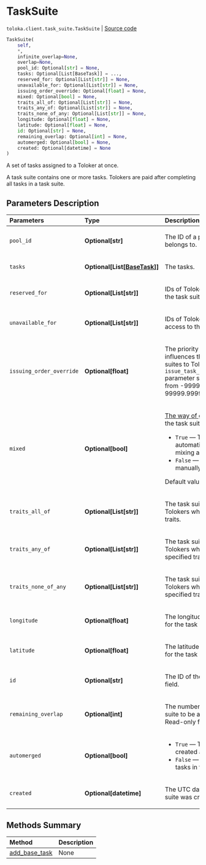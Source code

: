 # TaskSuite
`toloka.client.task_suite.TaskSuite` | [Source code](https://github.com/Toloka/toloka-kit/blob/v1.1.3/src/client/task_suite.py#L20)

```python
TaskSuite(
    self,
    *,
    infinite_overlap=None,
    overlap=None,
    pool_id: Optional[str] = None,
    tasks: Optional[List[BaseTask]] = ...,
    reserved_for: Optional[List[str]] = None,
    unavailable_for: Optional[List[str]] = None,
    issuing_order_override: Optional[float] = None,
    mixed: Optional[bool] = None,
    traits_all_of: Optional[List[str]] = None,
    traits_any_of: Optional[List[str]] = None,
    traits_none_of_any: Optional[List[str]] = None,
    longitude: Optional[float] = None,
    latitude: Optional[float] = None,
    id: Optional[str] = None,
    remaining_overlap: Optional[int] = None,
    automerged: Optional[bool] = None,
    created: Optional[datetime] = None
)
```

A set of tasks assigned to a Toloker at once.


A task suite contains one or more tasks. Tolokers are paid after completing all tasks in a task suite.

## Parameters Description

| Parameters | Type | Description |
| :----------| :----| :-----------|
`pool_id`|**Optional\[str\]**|<p>The ID of a pool that the task suite belongs to.</p>
`tasks`|**Optional\[List\[[BaseTask](toloka.client.task.BaseTask.md)\]\]**|<p>The tasks.</p>
`reserved_for`|**Optional\[List\[str\]\]**|<p>IDs of Tolokers who have access to the task suite.</p>
`unavailable_for`|**Optional\[List\[str\]\]**|<p>IDs of Tolokers who don&#x27;t have access to the task suite.</p>
`issuing_order_override`|**Optional\[float\]**|<p>The priority of a task suite. It influences the order of assigning task suites to Tolokers in pools with the `issue_task_suites_in_creation_order` parameter set to `True`. Allowed range: from -99999.99999 to 99999.99999.</p>
`mixed`|**Optional\[bool\]**|<p>[The way of grouping tasks](https://toloka.ai/en/docs/guide/concepts/distribute-tasks-by-pages) to create the task suite.</p> <ul> <li>`True` — The tasks are mixed automatically using the smart mixing approach.</li> <li>`False` — The tasks are grouped manually.</li> </ul> <p></p><p>Default value: `False`.</p>
`traits_all_of`|**Optional\[List\[str\]\]**|<p>The task suite can be assigned to Tolokers who have all of the specified traits.</p>
`traits_any_of`|**Optional\[List\[str\]\]**|<p>The task suite can be assigned to Tolokers who have any of the specified traits.</p>
`traits_none_of_any`|**Optional\[List\[str\]\]**|<p>The task suite can not be assigned to Tolokers who have any of the specified traits.</p>
`longitude`|**Optional\[float\]**|<p>The longitude of the point on the map for the task suite.</p>
`latitude`|**Optional\[float\]**|<p>The latitude of the point on the map for the task suite.</p>
`id`|**Optional\[str\]**|<p>The ID of the task suite. Read-only field.</p>
`remaining_overlap`|**Optional\[int\]**|<p>The number of times left for this task suite to be assigned to Tolokers. Read-only field.</p>
`automerged`|**Optional\[bool\]**|<ul> <li>`True` — The task suite was created after [merging tasks](https://toloka.ai/en/docs/api/concepts/tasks#task-merge).</li> <li>`False` — There are no merged tasks in the task suite.</li> </ul>
`created`|**Optional\[datetime\]**|<p>The UTC date and time when the task suite was created. Read-only field.</p>
## Methods Summary

| Method | Description |
| :------| :-----------|
[add_base_task](toloka.client.task_suite.TaskSuite.add_base_task.md)| None
